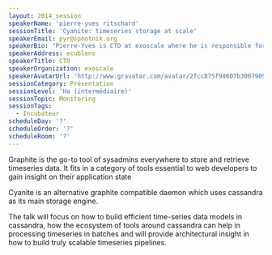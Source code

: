 ```yaml
---
layout: 2014_session
speakerName: 'pierre-yves ritschard'
sessionTitle: 'Cyanite: timeseries storage at scale'
speakerEmail: pyr@spootnik.org
speakerBio: "Pierre-Yves is CTO at exoscale where he is responsible for architecture and strategic technology choices, relying on experience in the architecture of very large corporate system as well as technical product design in several startups.\n\nPierre-Yves is an active member of the open-source community with key contributions to OpenBSD, collectd and riemann amongst others."
speakerAddress: ecublens
speakerTitle: CTO
speakerOrganization: exoscale
speakerAvatarUrl: 'http://www.gravatar.com/avatar/2fcc875f98607b3007909fe4be99160d?size=200&default=mm'
sessionCategory: Présentation
sessionLevel: 'Ha (intermédiaire)'
sessionTopic: Monitoring
sessionTags:
  - Incubateur
scheduleDay: '?'
scheduleOrder: '?'
scheduleRoom: '?'
---
```


Graphite is the go-to tool of sysadmins everywhere to store and retrieve timeseries data. It fits in a category of tools essential to web developers to gain insight on their application state                                                    
                                                                                
Cyanite is an alternative graphite compatible daemon which uses cassandra as  its main storage engine.  
                                                      
                                                                                
The talk will focus on how to build efficient time-series data models in  cassandra, how the ecosystem of tools around cassandra can help in processing  timeseries in batches and will provide architectural insight in how to build  truly scalable timeseries pipelines.
